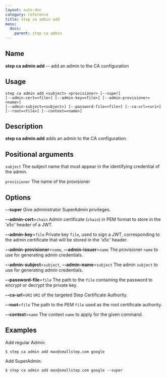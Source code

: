 ```yaml
---
layout: auto-doc
category: reference
title: step ca admin add
menu:
  docs:
    parent: step ca admin
---
```


## Name
**step ca admin add** -- add an admin to the CA configuration

## Usage

```raw
step ca admin add <subject> <provisioner> [--super]
[--admin-cert=<file>] [--admin-key=<file>] [--admin-provisioner=<name>]
[--admin-subject=<subject>] [--password-file=<file>] [--ca-url=<uri>]
[--root=<file>] [--context=<name>]
```

## Description

**step ca admin add** adds an admin to the CA configuration.

## Positional arguments

`subject`
The subject name that must appear in the identifying credential of the admin.

`provisioner`
The name of the provisioner

## Options


**--super**
Give administrator SuperAdmin privileges.

**--admin-cert**=`chain`
Admin certificate (`chain`) in PEM format to store in the 'x5c' header of a JWT.

**--admin-key**=`file`
Private key `file`, used to sign a JWT, corresponding to the admin certificate that will
be stored in the 'x5c' header.

**--admin-provisioner**=`name`, **--admin-issuer**=`name`
The provisioner `name` to use for generating admin credentials.

**--admin-subject**=`subject`, **--admin-name**=`subject`
The admin `subject` to use for generating admin credentials.

**--password-file**=`file`
The path to the `file` containing the password to encrypt or decrypt the private key.

**--ca-url**=`URI`
`URI` of the targeted Step Certificate Authority.

**--root**=`file`
The path to the PEM `file` used as the root certificate authority.

**--context**=`name`
The context `name` to apply for the given command.

## Examples

Add regular Admin:
```shell
$ step ca admin add max@smallstep.com google
```

Add SuperAdmin:
```shell
$ step ca admin add max@smallstep.com google --super
```


